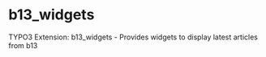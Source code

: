 b13_widgets
===========

TYPO3 Extension: b13_widgets - Provides widgets to display latest articles from b13
